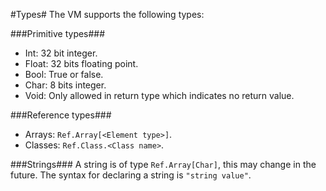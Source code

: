 #Types#
The VM supports the following types:

###Primitive types###
* Int: 32 bit integer.
* Float: 32 bits floating point.
* Bool: True or false.
* Char: 8 bits integer.
* Void: Only allowed in return type which indicates no return value.

###Reference types###
* Arrays: `Ref.Array[<Element type>]`.
* Classes: `Ref.Class.<Class name>`.

###Strings###
A string is of type `Ref.Array[Char]`, this may change in the future. The syntax for declaring a string is `"string value"`.
